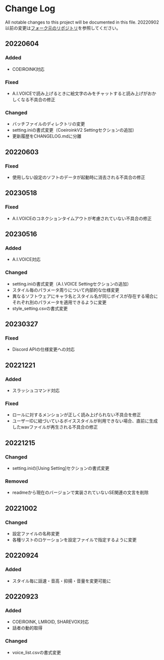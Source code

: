 # Change Log
All notable changes to this project will be documented in this file.
20220902以前の変更は[フォーク元のリポジトリ](https://github.com/kamimiya/yomiage_VOICEVOX)を参照してください。

## 20220604
### Added
- COEIROINK対応

### Fixed
- A.I.VOICEで読み上げるときに絵文字のみをチャットすると読み上げがおかしくなる不具合の修正

### Changed
- バッチファイルのディレクトリの変更
- setting.iniの書式変更（CoeiroinkV2 Settingセクションの追加）
- 更新履歴をCHANGELOG.mdに分離

## 20220603
### Fixed
- 使用しない設定のソフトのデータが起動時に消去される不具合の修正

## 20230518
### Fixed
- A.I.VOICEのコネクションタイムアウトが考慮されていない不具合の修正

## 20230516
### Added
- A.I.VOICE対応

### Changed
- setting.iniの書式変更（A.I.VOICE Settingセクションの追加）
- スタイル毎のパラメータ周りについて内部的な仕様変更
- 異なるソフトウェアにキャラ名とスタイル名が同じボイスが存在する場合にそれぞれ別のパラメータを適用できるように変更
- style_setting.csvの書式変更

## 20230327
### Fixed
- Discord APIの仕様変更への対応

## 20221221
### Added
- スラッシュコマンド対応

### Fixed
- ロールに対するメンションが正しく読み上げられない不具合を修正
- ユーザーIDに紐づいているボイススタイルが利用できない場合、直前に生成したwavファイルが再生される不具合の修正

## 20221215
### Changed
- setting.iniの[Using Setting]セクションの書式変更

### Removed
- readmeから現在のバージョンで実装されていないSE関連の文言を削除

## 20221002
### Changed
- 設定ファイルの名称変更
- 各種リストのロケーションを設定ファイルで指定するように変更

## 20220924
### Added
- スタイル毎に話速・音高・抑揚・音量を変更可能に

## 20220923
### Added
- COEIROINK, LMROID, SHAREVOX対応
- 話者の動的取得

### Changed
- voice_list.csvの書式変更